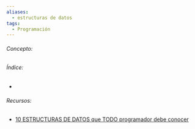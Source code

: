 ```yaml
---
aliases:
  - estructuras de datos
tags:
  - Programación
---
```

###### Concepto:



###### Índice:

- 

######  Recursos:

- [10 ESTRUCTURAS DE DATOS que TODO programador debe conocer](https://youtu.be/5Y7T6ubaq04?si=Wr8N0wxFUrjNnVXd)